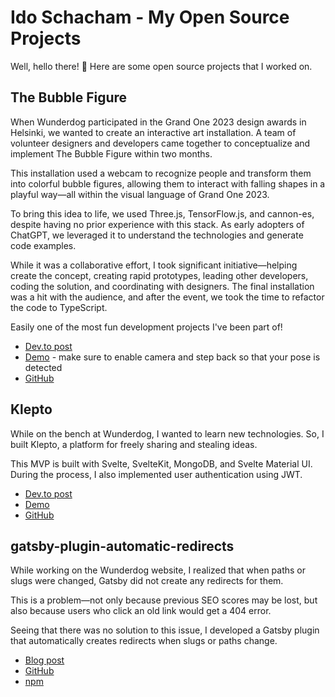 # Ido Schacham - My Open Source Projects

Well, hello there! 👋 Here are some open source projects that I worked on.

## The Bubble Figure

When Wunderdog participated in the Grand One 2023 design awards in Helsinki, we wanted to create an interactive art installation. 
A team of volunteer designers and developers came together to conceptualize and implement The Bubble Figure within two months. 

This installation used a webcam to recognize people and transform them into colorful bubble figures, allowing them to interact 
with falling shapes in a playful way—all within the visual language of Grand One 2023.

To bring this idea to life, we used Three.js, TensorFlow.js, and cannon-es, despite having no prior experience with this stack. 
As early adopters of ChatGPT, we leveraged it to understand the technologies and generate code examples. 

While it was a collaborative effort, I took significant initiative—helping create the concept, creating rapid prototypes, 
leading other developers, coding the solution, and coordinating with designers. The final installation was a hit with the 
audience, and after the event, we took the time to refactor the code to TypeScript. 

Easily one of the most fun development projects I've been part of!

* [Dev.to post](https://dev.to/idosius/the-bubble-figure-integrating-tensorflowjs-with-threejs-and-cannon-es-to-create-interactive-art-b8e)
* [Demo](https://wunderdogsw.github.io/go-23-app/) - make sure to enable camera and step back so that your pose is detected
* [GitHub](https://github.com/wunderdogsw/go-23-app)

## Klepto

While on the bench at Wunderdog, I wanted to learn new technologies. So, I built Klepto, a platform for freely sharing and stealing ideas.

This MVP is built with Svelte, SvelteKit, MongoDB, and Svelte Material UI. During the process, I also implemented user authentication using JWT.

* [Dev.to post](https://dev.to/idosius/mongodb-atlas-hackathon-2022-on-dev-4a4i)
* [Demo](https://klepto.vercel.app/)
* [GitHub](https://github.com/wunderdogsw/klepto)

## gatsby-plugin-automatic-redirects

While working on the Wunderdog website, I realized that when paths or slugs were changed, Gatsby did not create any redirects for them.

This is a problem—not only because previous SEO scores may be lost, but also because users who click an old link would get a 404 error.

Seeing that there was no solution to this issue, I developed a Gatsby plugin that automatically creates redirects when slugs or paths change.

* [Blog post](https://www.wunderdog.io/blog/how-to-manage-redirects-in-gatsby-automatically)
* [GitHub](https://github.com/wunderdogsw/gatsby-plugin-automatic-redirects)
* [npm](https://www.npmjs.com/package/gatsby-plugin-automatic-redirects)
